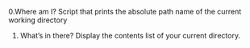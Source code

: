 0.Where am I? Script that prints the absolute path name of the current working directory
1. What’s in there? Display the contents list of your current directory.
